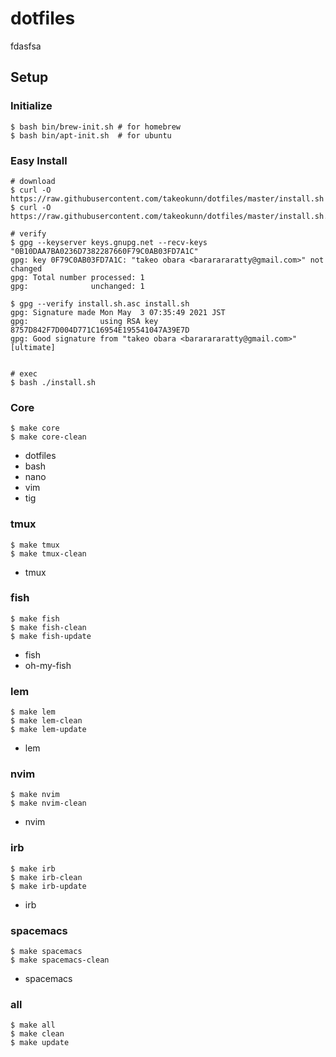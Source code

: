 # dotfiles
fdasfsa

## Setup

### Initialize

```
$ bash bin/brew-init.sh # for homebrew
$ bash bin/apt-init.sh  # for ubuntu
```

### Easy Install

```shell
# download
$ curl -O https://raw.githubusercontent.com/takeokunn/dotfiles/master/install.sh
$ curl -O https://raw.githubusercontent.com/takeokunn/dotfiles/master/install.sh.asc

# verify
$ gpg --keyserver keys.gnupg.net --recv-keys "0B10DAA7BA0236D7382287660F79C0AB03FD7A1C"
gpg: key 0F79C0AB03FD7A1C: "takeo obara <bararararatty@gmail.com>" not changed
gpg: Total number processed: 1
gpg:              unchanged: 1

$ gpg --verify install.sh.asc install.sh
gpg: Signature made Mon May  3 07:35:49 2021 JST
gpg:                using RSA key 8757D842F7D004D771C16954E195541047A39E7D
gpg: Good signature from "takeo obara <bararararatty@gmail.com>" [ultimate]


# exec
$ bash ./install.sh
```

### Core

```shell
$ make core
$ make core-clean
```

* dotfiles
* bash
* nano
* vim
* tig

### tmux

```shell
$ make tmux
$ make tmux-clean
```

* tmux

### fish

```shell
$ make fish
$ make fish-clean
$ make fish-update
```

* fish
* oh-my-fish

### lem

```shell
$ make lem
$ make lem-clean
$ make lem-update
```

* lem

### nvim

```shell
$ make nvim
$ make nvim-clean
```

* nvim

### irb

```shell
$ make irb
$ make irb-clean
$ make irb-update
```

* irb

### spacemacs

```shell
$ make spacemacs
$ make spacemacs-clean
```

* spacemacs

### all

```shell
$ make all
$ make clean
$ make update
```

